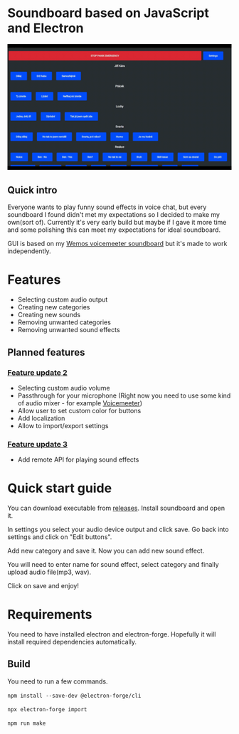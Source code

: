 # Soundboard based on JavaScript and Electron

![Image1](img/1.0.0.gif)
## Quick intro
Everyone wants to play funny sound effects in voice chat, but every soundboard I found didn't met my expectations so I decided to make my own(sort of).
Currently it's very early build but maybe if I gave it more time and some polishing this can meet my expectations for ideal soundboard.

GUI is based on my [Wemos voicemeeter soundboard](https://github.com/smaartscz/Wemos-Voicemeeter/) but it's made to work independently.
# Features
- Selecting custom audio output
- Creating new categories
- Creating new sounds
- Removing unwanted categories
- Removing unwanted sound effects
## Planned features
### [Feature update 2](../../milestone/2)
- Selecting custom audio volume
- Passthrough for your microphone (Right now you need to use some kind of audio mixer - for example [Voicemeeter](https://vb-audio.com/Voicemeeter/))
- Allow user to set custom color for buttons
- Add localization
- Allow to import/export settings
### [Feature update 3](../../milestone/3)
- Add remote API for playing sound effects 
# Quick start guide
You can download executable from [releases](../../releases/). Install soundboard and open it.

In settings you select your audio device output and click save. Go back into settings and click on "Edit buttons".

Add new category and save it. Now you can add new sound effect.

You will need to enter name for sound effect, select category and finally upload audio file(mp3, wav).

Click on save and enjoy!

# Requirements
You need to have installed electron and electron-forge. Hopefully it will install required dependencies automatically.
## Build
You need to run a few commands.

`npm install --save-dev @electron-forge/cli`

`npx electron-forge import`

`npm run make`
